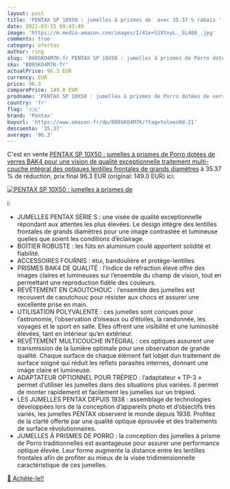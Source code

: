 ```yaml
---
layout: post
title: 'PENTAX SP 10X50 : jumelles à prismes de  avec 35.37 % rabais '
date: 2021-03-15 09:43:49
image: 'https://m.media-amazon.com/images/I/41e+S1XtnyL._SL400_.jpg'
comments: true
category: ofertas
author: ring
slug: 'B00SKO4M7K-fr PENTAX SP 10X50 : jumelles à prismes de Porro dotées de...'
sku: 'B00SKO4M7K-fr'
actualPrice: 96.3 EUR
currency: EUR
price: 96.3
comparePrice: 149.0 EUR
prodname: 'PENTAX SP 10X50 : jumelles à prismes de Porro dotées de verres BAK4 pour une vision de qualité exceptionnelle  traitement multi-couche intégral des optiques  lentilles frontales de grands diamètres'
country: 'fr'
flag: '🇫🇷'
brand: 'Pentax'
buyurl: 'https://www.amazon.fr/dp/B00SKO4M7K/?tag=tolees0d-21'
descuento: '35.37'
average: '96.3'
---
```


C'est en vente [PENTAX SP 10X50 : jumelles à prismes de Porro dotées de verres BAK4 pour une vision de qualité exceptionnelle  traitement multi-couche intégral des optiques  lentilles frontales de grands diamètres](https://www.amazon.fr/dp/B00SKO4M7K/?tag=tolees0d-21)  à  35.37 % de réduction, prix final  96.3 EUR (original: 149.0 EUR) ici:

[![PENTAX SP 10X50 : jumelles à prismes de ](https://m.media-amazon.com/images/I/41e+S1XtnyL._SL400_.jpg)](https://www.amazon.fr/dp/B00SKO4M7K/?tag=tolees0d-21)

ℹ️:

- JUMELLES PENTAX SÉRIE S : une visée de qualité exceptionnelle répondant aux attentes les plus élevées. Le design intègre des lentilles frontales de grands diamètres pour une image contrastée et lumineuse quelles que soient les conditions d’éclairage.
- BOÎTIER ROBUSTE : les fûts en aluminium coulé apportent solidité et fiabilité.
- ACCESSOIRES FOURNIS : étui, bandoulière et protège-lentilles
- PRISMES BAK4 DE QUALITÉ : l’indice de réfraction élevé offre des images claires et lumineuses sur l’ensemble du champ de vision, tout en permettant une reproduction fidèle des couleurs.
- REVÊTEMENT EN CAOUTCHOUC : l’ensemble des jumelles est recouvert de caoutchouc pour résister aux chocs et assurer une excellente prise en main.
- UTILISATION POLYVALENTE : ces jumelles sont conçues pour l’astronomie, l’observation d’oiseaux ou d’étoiles, la randonnée, les voyages et le sport en salle. Elles offrent une visibilité et une luminosité élevées, tant en intérieur qu’en extérieur.
- REVÊTEMENT MULTICOUCHE INTÉGRAL : ces optiques assurent une transmission de la lumière optimale pour une observation de grande qualité. Chaque surface de chaque élément fait lobjet dun traitement de surface soigné qui réduit les reflets parasites internes, donnant une image claire et lumineuse.
- ADAPTATEUR OPTIONNEL POUR TRÉPIED : l’adaptateur « TP-3 » permet d’utiliser les jumelles dans des situations plus variées. Il permet de monter rapidement et facilement les jumelles sur un trépied.
- LES JUMELLES PENTAX DEPUIS 1938 : assemblage de technologies développées lors de la conception d’appareils photo et d’objectifs très variés, les jumelles PENTAX observent le monde depuis 1938. Profitez de la clarté offerte par une qualité optique éprouvée et des traitements de surface révolutionnaires.
- JUMELLES À PRISMES DE PORRO : la conception des jumelles à prisme de Porro traditionnelles est avantageuse pour assurer une performance optique élevée. Leur forme augmente la distance entre les lentilles frontales afin de profiter au mieux de la visée tridimensionnelle caractéristique de ces jumelles.

[🛒 Achète-le!!](https://www.amazon.fr/dp/B00SKO4M7K/?tag=tolees0d-21)
